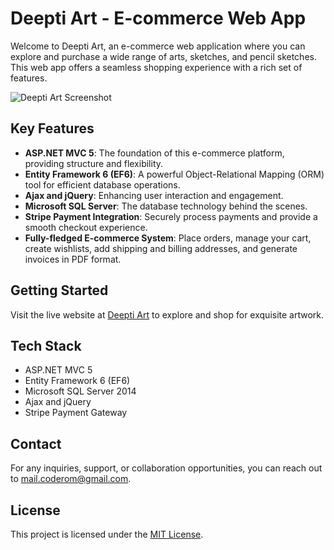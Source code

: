 # Deepti Art - E-commerce Web App

Welcome to Deepti Art, an e-commerce web application where you can explore and purchase a wide range of arts, sketches, and pencil sketches. This web app offers a seamless shopping experience with a rich set of features.

![Deepti Art Screenshot](https://deeptiart.com/Content/assets/projectImages/About/logo.png)

## Key Features

- **ASP.NET MVC 5**: The foundation of this e-commerce platform, providing structure and flexibility.
- **Entity Framework 6 (EF6)**: A powerful Object-Relational Mapping (ORM) tool for efficient database operations.
- **Ajax and jQuery**: Enhancing user interaction and engagement.
- **Microsoft SQL Server**: The database technology behind the scenes.
- **Stripe Payment Integration**: Securely process payments and provide a smooth checkout experience.
- **Fully-fledged E-commerce System**: Place orders, manage your cart, create wishlists, add shipping and billing addresses, and generate invoices in PDF format.

## Getting Started

Visit the live website at [Deepti Art](https://deeptiart.com/) to explore and shop for exquisite artwork.

## Tech Stack

- ASP.NET MVC 5
- Entity Framework 6 (EF6)
- Microsoft SQL Server 2014
- Ajax and jQuery
- Stripe Payment Gateway

## Contact

For any inquiries, support, or collaboration opportunities, you can reach out to [mail.coderom@gmail.com](mailto:mail.coderom@gmail.com).

## License

This project is licensed under the [MIT License](LICENSE).
